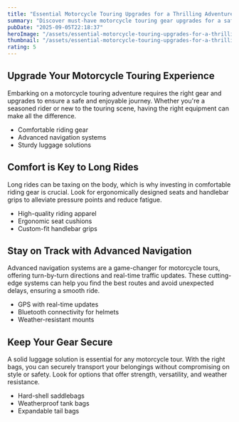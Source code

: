 ```yaml
---
title: "Essential Motorcycle Touring Upgrades for a Thrilling Adventure"
summary: "Discover must-have motorcycle touring gear upgrades for a safer and more exciting journey."
pubDate: "2025-09-05T22:18:37"
heroImage: "/assets/essential-motorcycle-touring-upgrades-for-a-thrilling-adventure-hero.jpg"
thumbnail: "/assets/essential-motorcycle-touring-upgrades-for-a-thrilling-adventure-thumb.jpg"
rating: 5
---
```


<h2>Upgrade Your Motorcycle Touring Experience</h2>
<p>
  Embarking on a motorcycle touring adventure requires the right gear and upgrades to ensure a safe and enjoyable journey. Whether you're a seasoned rider or new to the touring scene, having the right equipment can make all the difference.
</p>
<ul>
  <li>Comfortable riding gear</li>
  <li>Advanced navigation systems</li>
  <li>Sturdy luggage solutions</li>
</ul>

<h2>Comfort is Key to Long Rides</h2>
<p>
  Long rides can be taxing on the body, which is why investing in comfortable riding gear is crucial. Look for ergonomically designed seats and handlebar grips to alleviate pressure points and reduce fatigue.
</p>
<ul>
  <li>High-quality riding apparel</li>
  <li>Ergonomic seat cushions</li>
  <li>Custom-fit handlebar grips</li>
</ul>

<h2>Stay on Track with Advanced Navigation</h2>
<p>
  Advanced navigation systems are a game-changer for motorcycle tours, offering turn-by-turn directions and real-time traffic updates. These cutting-edge systems can help you find the best routes and avoid unexpected delays, ensuring a smooth ride.
</p>
<ul>
  <li>GPS with real-time updates</li>
  <li>Bluetooth connectivity for helmets</li>
  <li>Weather-resistant mounts</li>
</ul>

<h2>Keep Your Gear Secure</h2>
<p>
  A solid luggage solution is essential for any motorcycle tour. With the right bags, you can securely transport your belongings without compromising on style or safety. Look for options that offer strength, versatility, and weather resistance.
</p>
<ul>
  <li>Hard-shell saddlebags</li>
  <li>Weatherproof tank bags</li>
  <li>Expandable tail bags</li>
</ul>